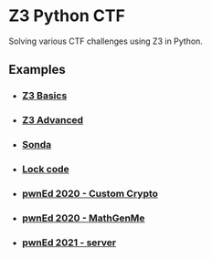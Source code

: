 # Z3 Python CTF

Solving various CTF challenges using Z3 in Python.

## Examples

- ### [Z3 Basics](https://ericpony.github.io/z3py-tutorial/guide-examples.htm)
- ### [Z3 Advanced](https://ericpony.github.io/z3py-tutorial/advanced-examples.htm)
- ### [Sonda](sonda)
- ### [Lock code](lock-code)
- ### [pwnEd 2020 - Custom Crypto](https://github.com/ViRb3/pwnEd-ctf/blob/master/customcrypto)
- ### [pwnEd 2020 - MathGenMe](https://github.com/ViRb3/pwnEd-ctf/blob/master/mathgenme)
- ### [pwnEd 2021 - server](server)
